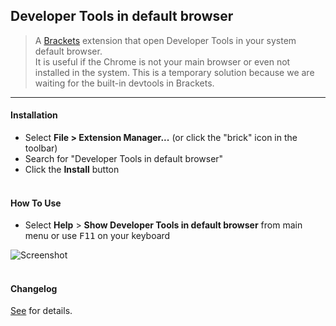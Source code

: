## Developer Tools in default browser

> A [Brackets](https://github.com/adobe/brackets) extension that open Developer Tools in your system default browser. <br/>
> It is useful if the Chrome is not your main browser or even not installed in the system. This is a temporary solution because we are waiting for the built-in devtools in Brackets.

---

#### Installation

* Select **File > Extension Manager...** (or click the "brick" icon in the toolbar)
* Search for "Developer Tools in default browser"
* Click the **Install** button<br /><br />


#### How To Use
- Select **Help** > **Show Developer Tools in default browser** from main menu or use <kbd>F11</kbd> on your keyboard

![Screenshot](https://github.com/anephew/brackets-devtools-browser/raw/master/howto.gif)<br /><br />


#### Changelog
[See](CHANGELOG.md) for details.
